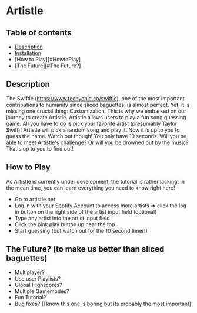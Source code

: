 # Artistle 

## Table of contents
* [Description](#Description)
* [Installation](#Installation)
* [How to Play][#HowtoPlay]
* [The Future][#The Future?]
## Description
The Swiftle (https://www.techyonic.co/swiftle), one of the most important contributions to humanity since sliced baguettes, is almost perfect. Yet, it is missing one crucial thing: Customization. This is why we embarked on our journey to create Artistle. Artistle allows users to play a fun song guessing game. All you have to do is pick your favorite artist (presumably Taylor Swift)! Artistle will pick a random song and play it. Now it is up to you to guess the name. Watch out though! You only have 10 seconds. Will you be able to meet Artistle's challenge? Or will you be drowned out by the music? That's up to you to find out!

## How to Play
As Artistle is currently under development, the tutorial is rather lacking. In the mean time, you can learn everything you need to know right here! 
- Go to artistle.net
- Log in with your Spotify Account to access more artists => click the log in button on the right side of the artist input field (optional)
- Type any artist into the artist input field
- Click the pink play button up near the top
- Start guessing (but watch out for the 10 second timer!)

## The Future? (to make us better than sliced baguettes) 
- Multiplayer?
- Use user Playlists?
- Global Highscores?
- Multiple Gamemodes?
- Fun Tutorial?
- Bug fixes? (I know this one is boring but its probably the most important)

